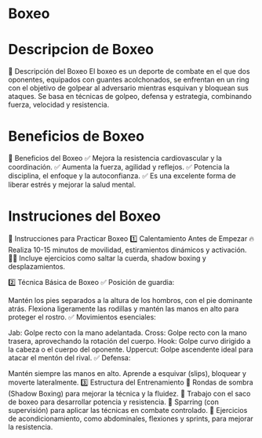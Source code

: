 # Boxeo

# Descripcion de Boxeo
📌 Descripción del Boxeo
El boxeo es un deporte de combate en el que dos oponentes, equipados con guantes acolchonados, se enfrentan en un ring con el objetivo de golpear al adversario mientras esquivan y bloquean sus ataques. Se basa en técnicas de golpeo, defensa y estrategia, combinando fuerza, velocidad y resistencia.

# Beneficios de Boxeo
💪 Beneficios del Boxeo
✅ Mejora la resistencia cardiovascular y la coordinación.
✅ Aumenta la fuerza, agilidad y reflejos.
✅ Potencia la disciplina, el enfoque y la autoconfianza.
✅ Es una excelente forma de liberar estrés y mejorar la salud mental.

# Instruciones del Boxeo
🥊 Instrucciones para Practicar Boxeo
1️⃣ Calentamiento Antes de Empezar
🔥 Realiza 10-15 minutos de movilidad, estiramientos dinámicos y activación.
🏃‍♂️ Incluye ejercicios como saltar la cuerda, shadow boxing y desplazamientos.

2️⃣ Técnica Básica de Boxeo
✅ Posición de guardia:

Mantén los pies separados a la altura de los hombros, con el pie dominante atrás.
Flexiona ligeramente las rodillas y mantén las manos en alto para proteger el rostro.
✅ Movimientos esenciales:

Jab: Golpe recto con la mano adelantada.
Cross: Golpe recto con la mano trasera, aprovechando la rotación del cuerpo.
Hook: Golpe curvo dirigido a la cabeza o el cuerpo del oponente.
Uppercut: Golpe ascendente ideal para atacar el mentón del rival.
✅ Defensa:

Mantén siempre las manos en alto.
Aprende a esquivar (slips), bloquear y moverte lateralmente.
3️⃣ Estructura del Entrenamiento
🔸 Rondas de sombra (Shadow Boxing) para mejorar la técnica y la fluidez.
🔸 Trabajo con el saco de boxeo para desarrollar potencia y resistencia.
🔸 Sparring (con supervisión) para aplicar las técnicas en combate controlado.
🔸 Ejercicios de acondicionamiento, como abdominales, flexiones y sprints, para mejorar la resistencia.